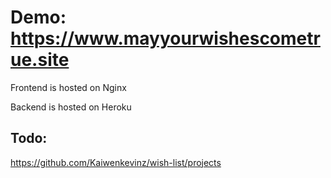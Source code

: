 # Demo: https://www.mayyourwishescometrue.site

Frontend is hosted on Nginx

Backend is hosted on Heroku

## Todo:
https://github.com/Kaiwenkevinz/wish-list/projects

